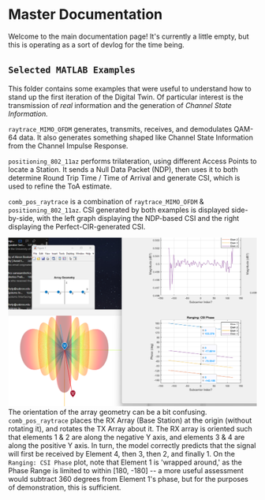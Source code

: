 # Master Documentation
Welcome to the main documentation page! 
It's currently a little empty, but this is operating as a sort of devlog for the time being.

## `Selected MATLAB Examples`
This folder contains some examples that were useful to understand how to stand up the first iteration of the Digital Twin.
Of particular interest is the transmission of *real* information and the generation of *Channel State Information.*

`raytrace_MIMO_OFDM` generates, transmits, receives, and demodulates QAM-64 data. It also generates something shaped like Channel State Information from the Channel Impulse Response.

`positioning_802_11az` performs trilateration, using different Access Points to locate a Station. It sends a Null Data Packet (NDP), then uses it to both determine Round Trip Time / Time of Arrival and generate CSI, which is used to refine the ToA estimate.

`comb_pos_raytrace` is a combination of `raytrace_MIMO_OFDM` & `positioning_802_11az`. CSI generated by both examples is displayed side-by-side, with the left graph displaying the NDP-based CSI and the right displaying the Perfect-CIR-generated CSI.

![comb_pos_raytrace_RX_orientation](photos/comb_pos_raytrace_RX_orient.png)
The orientation of the array geometry can be a bit confusing. `comb_pos_raytrace` places the RX Array (Base Station) at the origin (without rotating it), and rotates the TX Array about it. The RX array is oriented such that elements 1 & 2 are along the negative Y axis, and elements 3 & 4 are along the positive Y axis. In turn, the model correctly predicts that the signal will first be received by Element 4, then 3, then 2, and finally 1. On the `Ranging: CSI Phase` plot, note that Element 1 is 'wrapped around,' as the Phase Range is limited to within [180, -180] -- a more useful assessment would subtract 360 degrees from Element 1's phase, but for the purposes of demonstration, this is sufficient. 